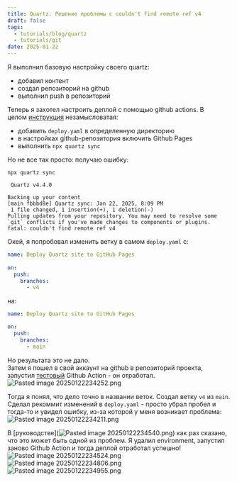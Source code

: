 ```yaml
---
title: Quartz. Решение проблемы с couldn't find remote ref v4
draft: false
tags:
  - tutorials/blog/quartz
  - tutorials/git
date: 2025-01-22
---
```

Я выполнил базовую настройку своего quartz:

- добавил контент
- создал репозиторий на github
- выполнил push в репозиторий

Теперь я захотел настроить деплой с помощью github actions. В целом [инструкция](https://quartz.jzhao.xyz/hosting#github-pages) незамысловатая:

- добавить `deploy.yaml` в определенную директорию
- в настройках github-репозитория включить Github Pages
- выполнить `npx quartz sync`

Но не все так просто: получаю ошибку:

```
npx quartz sync

 Quartz v4.4.0 

Backing up your content
[main fbbbd8e] Quartz sync: Jan 22, 2025, 8:09 PM
 1 file changed, 1 insertion(+), 1 deletion(-)
Pulling updates from your repository. You may need to resolve some `git` conflicts if you've made changes to components or plugins.
fatal: couldn't find remote ref v4
```

Окей, я попробовал изменить ветку в самом `deploy.yaml` с:

```yaml
name: Deploy Quartz site to GitHub Pages
 
on:
  push:
    branches:
      - v4
```

на:

```yaml
name: Deploy Quartz site to GitHub Pages

on:
  push:
    branches:
      - main
```

Но результата это не дало.  
Затем я пошел в свой аккаунт на github в репозиторий проекта, запустил [тестовый](https://docs.github.com/en/actions/writing-workflows/quickstart) Github Action - он отработал.  
![Pasted image 20250122234252.png](app://3886ec6ee970b24754644abfea502a37ecca/Users/omartulashvili/Library/Mobile%20Documents/iCloud~md~obsidian/Documents/Thinking/attachments/Pasted%20image%2020250122234252.png?1737578572885)

Тогда я понял, что дело точно в названии веток. Создал ветку `v4` из `main`. Сделал рекоммит изменений в `deploy.yaml` - просто убрал пробел и тогда-то и увидел ошибку, из-за которой у меня возникает проблема:  
![Pasted image 20250122234211.png](app://3886ec6ee970b24754644abfea502a37ecca/Users/omartulashvili/Library/Mobile%20Documents/iCloud~md~obsidian/Documents/Thinking/attachments/Pasted%20image%2020250122234211.png?1737578531461)

В [руководстве](![Pasted image 20250122234540.png](app://3886ec6ee970b24754644abfea502a37ecca/Users/omartulashvili/Library/Mobile%20Documents/iCloud~md~obsidian/Documents/Thinking/attachments/Pasted%20image%2020250122234540.png?1737578740425)) как раз сказано, что это может быть одной из проблем. Я удалил environment, запустил заново Github Action и тогда деплой отработал успешно!  
![Pasted image 20250122234524.png](app://3886ec6ee970b24754644abfea502a37ecca/Users/omartulashvili/Library/Mobile%20Documents/iCloud~md~obsidian/Documents/Thinking/attachments/Pasted%20image%2020250122234524.png?1737578724460)  
![Pasted image 20250122234806.png](app://3886ec6ee970b24754644abfea502a37ecca/Users/omartulashvili/Library/Mobile%20Documents/iCloud~md~obsidian/Documents/Thinking/attachments/Pasted%20image%2020250122234806.png?1737578886611)  
![Pasted image 20250122234955.png](app://3886ec6ee970b24754644abfea502a37ecca/Users/omartulashvili/Library/Mobile%20Documents/iCloud~md~obsidian/Documents/Thinking/attachments/Pasted%20image%2020250122234955.png?1737578995207)